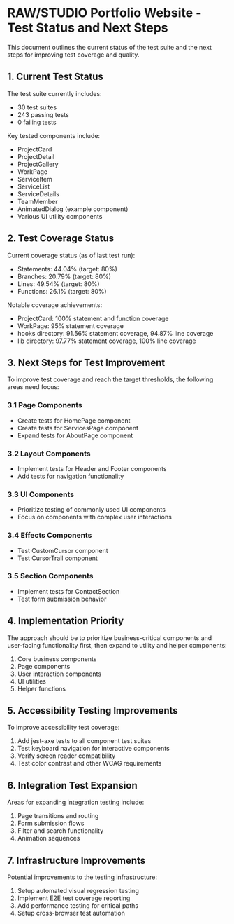 # RAW/STUDIO Portfolio Website - Test Status and Next Steps

This document outlines the current status of the test suite and the next steps for improving test coverage and quality.

## 1. Current Test Status

The test suite currently includes:
- 30 test suites
- 243 passing tests
- 0 failing tests

Key tested components include:
- ProjectCard
- ProjectDetail
- ProjectGallery
- WorkPage
- ServiceItem
- ServiceList
- ServiceDetails
- TeamMember
- AnimatedDialog (example component)
- Various UI utility components

## 2. Test Coverage Status

Current coverage status (as of last test run):
- Statements: 44.04% (target: 80%)
- Branches: 20.79% (target: 80%)
- Lines: 49.54% (target: 80%)
- Functions: 26.1% (target: 80%)

Notable coverage achievements:
- ProjectCard: 100% statement and function coverage
- WorkPage: 95% statement coverage
- hooks directory: 91.56% statement coverage, 94.87% line coverage
- lib directory: 97.77% statement coverage, 100% line coverage

## 3. Next Steps for Test Improvement

To improve test coverage and reach the target thresholds, the following areas need focus:

### 3.1 Page Components

- Create tests for HomePage component
- Create tests for ServicesPage component
- Expand tests for AboutPage component

### 3.2 Layout Components

- Implement tests for Header and Footer components
- Add tests for navigation functionality

### 3.3 UI Components

- Prioritize testing of commonly used UI components
- Focus on components with complex user interactions

### 3.4 Effects Components

- Test CustomCursor component
- Test CursorTrail component

### 3.5 Section Components

- Implement tests for ContactSection
- Test form submission behavior

## 4. Implementation Priority

The approach should be to prioritize business-critical components and user-facing functionality first, then expand to utility and helper components:

1. Core business components
2. Page components
3. User interaction components
4. UI utilities
5. Helper functions

## 5. Accessibility Testing Improvements

To improve accessibility test coverage:

1. Add jest-axe tests to all component test suites
2. Test keyboard navigation for interactive components
3. Verify screen reader compatibility
4. Test color contrast and other WCAG requirements

## 6. Integration Test Expansion

Areas for expanding integration testing include:

1. Page transitions and routing
2. Form submission flows
3. Filter and search functionality
4. Animation sequences

## 7. Infrastructure Improvements

Potential improvements to the testing infrastructure:

1. Setup automated visual regression testing
2. Implement E2E test coverage reporting
3. Add performance testing for critical paths
4. Setup cross-browser test automation 